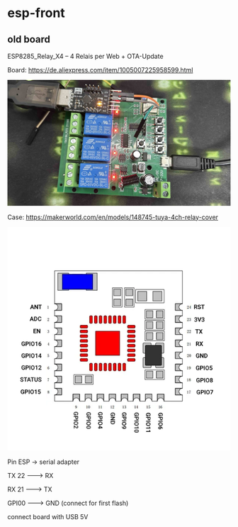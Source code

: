 # esp-front

## old board

ESP8285_Relay_X4 – 4 Relais per Web + OTA-Update

Board: https://de.aliexpress.com/item/1005007225958599.html

![Bild](pic/card.jpg)

Case: https://makerworld.com/en/models/148745-tuya-4ch-relay-cover

![Bild](pic/PSF-B.png)

Pin ESP -> serial adapter

TX 22 ---> RX

RX 21 ---> TX

GPI00 ---> GND (connect for first flash)

connect board with USB 5V
